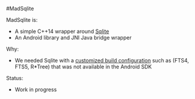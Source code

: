 #MadSqlite 

MadSqlite is:
 * A simple C++14 wrapper around [Sqlite](https://www.sqlite.org/)
 * An Android library and JNI Java bridge wrapper
  
Why:
 * We needed Sqlite with a [customized build configuration](https://www.sqlite.org/compile.html) such as 
 (FTS4, FTS5, R*Tree) that was not available in the Android SDK
 
Status:
 * Work in progress